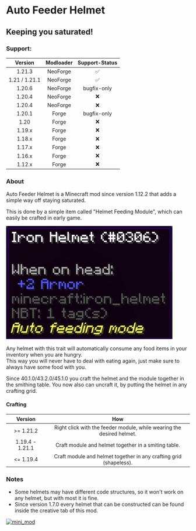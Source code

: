 # Auto Feeder Helmet
## Keeping you saturated!

### Support:
|    Version    | Modloader | Support-Status |
|:-------------:|:---------:|:--------------:|
|    1.21.3     | NeoForge  |       ✅        |
| 1.21 / 1.21.1 | NeoForge  |       ✅        |
|    1.20.6     | NeoForge  |  bugfix-only   |
|    1.20.4     | NeoForge  |       ❌        |
|    1.20.4     | NeoForge  |       ❌        |
|    1.20.1     |   Forge   |  bugfix-only   |
|     1.20      |   Forge   |       ❌        |
|    1.19.x     |   Forge   |       ❌        |
|    1.18.x     |   Forge   |       ❌        |
|    1.17.x     |   Forge   |       ❌        |
|    1.16.x     |   Forge   |       ❌        |
|    1.12.x     |   Forge   |       ❌        |

### About
Auto Feeder Helmet is a Minecraft mod since version 1.12.2 that adds a simple way off staying saturated.

This is done by a simple item called "Helmet Feeding Module", which can easily be crafted in early game.  

![helmet_tooltip](https://raw.githubusercontent.com/canitzp/FeederHelmet/master/readme/helmet_tooltip.png)

Any helmet with this trait will automatically consume any food items in your inventory when you are hungry.  
This way you will never have to deal with eating again,  just make sure to always have some food with you.

Since 40.1.0/43.2.0/45.1.0 you craft the helmet and the module together in the smithing table. You now also can uncraft it, by putting the helmet in any crafting grid.

#### Crafting
|     Version     |                                  How                                  |
|:---------------:|:---------------------------------------------------------------------:|
|    >= 1.21.2    | Right click with the feeder module, while wearing the desired helmet. |
| 1.19.4 - 1.21.1 |         Craft module and helmet together in a smiting table.          |
|    <= 1.19.4    |  Craft module and helmet together in any crafting grid (shapeless).   |

### Notes
- Some helmets may have different code structures, so it won't work on any helmet, but with most it is fine.
- Since version 1.7.0 every helmet that can be constructed can be found inside the creative tab of this mod.

[![mini_mod](https://canitzp.de/minimod_logo.png)](https://canitzp.de/minimod.html)